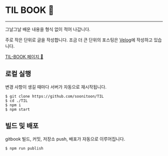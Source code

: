 # TIL BOOK 📖

<hr/>

그날그날 배운 내용을 형식 없이 적어 나갑니다.

주로 작은 단위로 글을 작성합니다. 조금 더 큰 단위의 포스팅은 [Velog](https://velog.io/@soonitoon)에 작성하고 있습니다.

[TIL-BOOK 페이지 🚀](https://soonitoon.github.io/TIL/)

## 로컬 실행

변경 사항이 생길 때마다 서버가 자동으로 재시작됩니다.

```shell
$ git clone https://github.com/soonitoon/TIL
$ cd ./TIL
$ npm i
$ npm start
```

## 빌드 및 배포

gitbook 빌드, 커밋, 저장소 push, 배포가 자동으로 이루어집니다.

```shell
$ npm run publish
```
